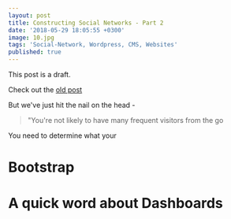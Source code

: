 ```yaml
---
layout: post
title: Constructing Social Networks - Part 2
date: '2018-05-29 18:05:55 +0300'
image: 10.jpg
tags: 'Social-Network, Wordpress, CMS, Websites'
published: true
---
```

This post is a draft.

Check out the [old post](https://acord-robotics.github.io/acord-robotics.github11//2020/02/18/moving-to-a-new-place/)

But we've just hit the nail on the head - 

> "You're not likely to have many frequent visitors from the go

You need to determine what your

# Bootstrap

# A quick word about Dashboards